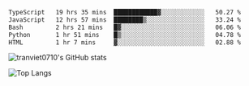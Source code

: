 <!--START_SECTION:waka-->

```txt
TypeScript   19 hrs 35 mins  ████████████▓░░░░░░░░░░░░   50.27 %
JavaScript   12 hrs 57 mins  ████████▒░░░░░░░░░░░░░░░░   33.24 %
Bash         2 hrs 21 mins   █▓░░░░░░░░░░░░░░░░░░░░░░░   06.06 %
Python       1 hr 51 mins    █▒░░░░░░░░░░░░░░░░░░░░░░░   04.78 %
HTML         1 hr 7 mins     ▓░░░░░░░░░░░░░░░░░░░░░░░░   02.88 %
```

<!--END_SECTION:waka-->

<!--START_SECTION:stats-->
![tranviet0710's GitHub stats](https://github-readme-stats.vercel.app/api?username=tranviet0710&show_icons=true&theme=transparent&rank_icon=github)
<!--END_SECTION:stats-->

<!--START_SECTION:repo-->
<!--END_SECTION:repo-->

<!--START_SECTION:top-lang-->
![Top Langs](https://github-readme-stats.vercel.app/api/top-langs/?username=tranviet0710&layout=pie&theme=transparent)
<!--END_SECTION:top-lang-->
